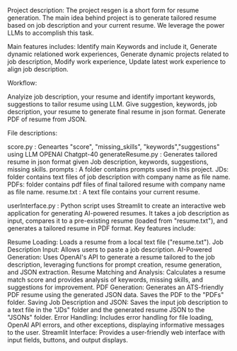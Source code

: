 

Project description: The project resgen is a short form for resume generation. The main idea behind project is to generate tailored resume based on job description and your current resume. We leverage the power LLMs to accomplish this task.

Main features includes:  Identify main Keywords and include it,  Generate dynamic relationed work experiences, Generate dynamic projects related to job description, Modify work experience, Update latest work experience to align job description.


Workflow:

Analyize job description, your resume and identify important keywords, suggestions to tailor resume using LLM.
Give suggestion, keywords, job description, your resume to generate final resume in json format.
Generate PDF of resume from JSON.

File descriptions:

score.py : Geneartes "score", "missing_skills", "keywords","suggestions" using LLM OPENAI Chatgpt-40
generateResume.py :  Generates tailored resume in json format given Job description, keywords, suggestions, missing skills.
prompts : A folder contains prompts used in this project.
JDs: folder contains text files of job description with company name as file name.
PDFs: folder  contains pdf files of final tailored resume with company name as file name.
resume.txt : A text file contains your current resume.

userInterface.py : Python script uses Streamlit to create an interactive web application for generating AI-powered resumes.  It takes a job description as input, compares it to a pre-existing resume (loaded from "resume.txt"), and generates a tailored resume in PDF format.  Key features include:

Resume Loading: Loads a resume from a local text file ("resume.txt").
Job Description Input: Allows users to paste a job description.
AI-Powered Generation: Uses OpenAI's API to generate a resume tailored to the job description, leveraging functions for prompt creation, resume generation, and JSON extraction.
Resume Matching and Analysis: Calculates a resume match score and provides analysis of keywords, missing skills, and suggestions for improvement.
PDF Generation: Generates an ATS-friendly PDF resume using the generated JSON data. Saves the PDF to the "PDFs" folder.
Saving Job Description and JSON: Saves the input job description to a text file in the "JDs" folder and the generated resume JSON to the "JSONs" folder.
Error Handling: Includes error handling for file loading, OpenAI API errors, and other exceptions, displaying informative messages to the user.
Streamlit Interface: Provides a user-friendly web interface with input fields, buttons, and output displays.

